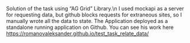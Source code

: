 Solution of the task using “AG	Grid” Library.\n
I used mockapi as a server for requesting data, but github blocks requests for extraneous sites, so I manually wrote all the data to state.
The	Application deployed as	a	standalone	running	application	on	Github.
You can see his work here https://romanovaleksander.github.io/test_task_relate_data/
